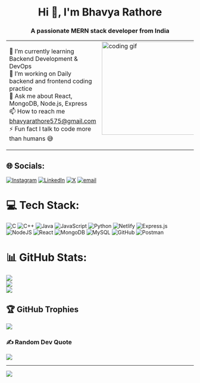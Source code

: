 <h1 align="center">Hi 👋, I'm Bhavya Rathore</h1>
<h3 align="center">A passionate MERN stack developer from India</h3>

<table>
  <tr>
    <td valign="top" width="60%">
      
🌱 I’m currently learning Backend Development & DevOps<br>
🔭 I’m working on Daily backend and frontend coding practice<br>
💬 Ask me about React, MongoDB, Node.js, Express<br>
📫 How to reach me bhavyarathore575@gmail.com<br>
⚡ Fun fact I talk to code more than humans 😅

   </td>
   <td valign="top" width="40%">
     
<img src="https://media.giphy.com/media/LMcB8XospGZO8UQq87/giphy.gif" width="250" alt="coding gif">
     
   </td>
  </tr>
</table>


## 🌐 Socials:
[![Instagram](https://img.shields.io/badge/Instagram-%23E4405F.svg?logo=Instagram&logoColor=white)](https://instagram.com/bhv.yeahh) [![LinkedIn](https://img.shields.io/badge/LinkedIn-%230077B5.svg?logo=linkedin&logoColor=white)](https://linkedin.com/in/bhavya-rathore) [![X](https://img.shields.io/badge/X-black.svg?logo=X&logoColor=white)](https://x.com/Bhvyeahh) [![email](https://img.shields.io/badge/Email-D14836?logo=gmail&logoColor=white)](mailto:bhavyarathore575@gmail.com) 

# 💻 Tech Stack:
![C](https://img.shields.io/badge/c-%2300599C.svg?style=for-the-badge&logo=c&logoColor=white) ![C++](https://img.shields.io/badge/c++-%2300599C.svg?style=for-the-badge&logo=c%2B%2B&logoColor=white) ![Java](https://img.shields.io/badge/java-%23ED8B00.svg?style=for-the-badge&logo=openjdk&logoColor=white) ![JavaScript](https://img.shields.io/badge/javascript-%23323330.svg?style=for-the-badge&logo=javascript&logoColor=%23F7DF1E) ![Python](https://img.shields.io/badge/python-3670A0?style=for-the-badge&logo=python&logoColor=ffdd54) ![Netlify](https://img.shields.io/badge/netlify-%23000000.svg?style=for-the-badge&logo=netlify&logoColor=#00C7B7) ![Express.js](https://img.shields.io/badge/express.js-%23404d59.svg?style=for-the-badge&logo=express&logoColor=%2361DAFB) ![NodeJS](https://img.shields.io/badge/node.js-6DA55F?style=for-the-badge&logo=node.js&logoColor=white) ![React](https://img.shields.io/badge/react-%2320232a.svg?style=for-the-badge&logo=react&logoColor=%2361DAFB) ![MongoDB](https://img.shields.io/badge/MongoDB-%234ea94b.svg?style=for-the-badge&logo=mongodb&logoColor=white) ![MySQL](https://img.shields.io/badge/mysql-4479A1.svg?style=for-the-badge&logo=mysql&logoColor=white) ![GitHub](https://img.shields.io/badge/github-%23121011.svg?style=for-the-badge&logo=github&logoColor=white) ![Postman](https://img.shields.io/badge/Postman-FF6C37?style=for-the-badge&logo=postman&logoColor=white)
# 📊 GitHub Stats:
![](https://github-readme-stats.vercel.app/api?username=bhvyeahh&theme=nightowl&hide_border=false&include_all_commits=true&count_private=false)<br/>
![](https://nirzak-streak-stats.vercel.app/?user=bhvyeahh&theme=nightowl&hide_border=false)<br/>
![](https://github-readme-stats.vercel.app/api/top-langs/?username=bhvyeahh&theme=nightowl&hide_border=false&include_all_commits=true&count_private=false&layout=compact)

## 🏆 GitHub Trophies
![](https://github-profile-trophy.vercel.app/?username=bhvyeahh&theme=nightowl&no-frame=false&no-bg=true&margin-w=4)

### ✍️ Random Dev Quote
![](https://quotes-github-readme.vercel.app/api?type=horizontal&theme=radical)

---
[![](https://visitcount.itsvg.in/api?id=bhvyeahh&icon=0&color=10)](https://visitcount.itsvg.in)

<!-- Proudly created with GPRM ( https://gprm.itsvg.in ) -->
